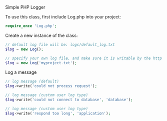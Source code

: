 Simple PHP Logger

To use this class, first include Log.php into your project:
```php
require_once 'Log.php';
```

Create a new instance of the class:
```php
// default log file will be: logs/default_log.txt
$log = new Log();

// specify your own log file, and make sure it is writable by the http server
$log = new Log('myproject.txt');
```
Log a message
```php
// log message (default)
$log->write('could not process request');

// log message (custom user log type)
$log->write('could not connect to database', 'database');

// log message (custom user log type)
$log->write('respond too long', 'application');
```